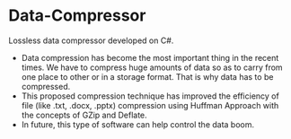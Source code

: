 # Data-Compressor
Lossless data compressor developed on C#. 

- Data compression has become the most important thing in the recent times. We have to
  compress huge amounts of data so as to carry from one place to other or in a storage format.
  That is why data has to be compressed.
- This proposed compression technique has improved the efficiency of file (like .txt, .docx, .pptx)
  compression using Huffman Approach with the concepts of GZip and Deflate.
- In future, this type of software can help control the data boom.
